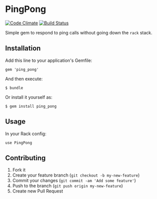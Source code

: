 # PingPong
[![Code Climate](https://codeclimate.com/github/JonRowe/ping_pong.png)](https://codeclimate.com/github/JonRowe/ping_pong) [![Build Status](https://secure.travis-ci.org/JonRowe/ping_pong.png)](http://travis-ci.org/JonRowe/ping_pong)

Simple gem to respond to ping calls without going down the `rack` stack.

## Installation

Add this line to your application's Gemfile:

    gem 'ping_pong'

And then execute:

    $ bundle

Or install it yourself as:

    $ gem install ping_pong

## Usage

In your Rack config:

    use PingPong

## Contributing

1. Fork it
2. Create your feature branch (`git checkout -b my-new-feature`)
3. Commit your changes (`git commit -am 'Add some feature'`)
4. Push to the branch (`git push origin my-new-feature`)
5. Create new Pull Request
